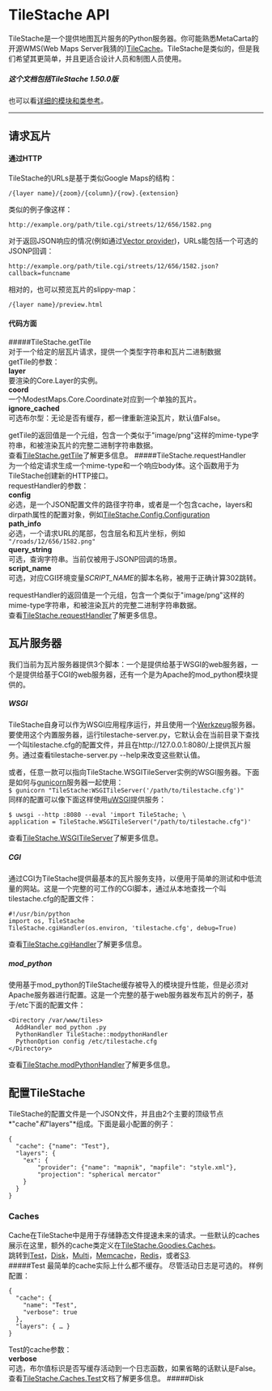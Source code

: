 # TileStache API

TileStache是一个提供地图瓦片服务的Python服务器。你可能熟悉MetaCarta的开源WMS(Web Maps Server我猜的)[TileCache](http://tilecache.org/)。TileStache是类似的，但是我们希望其更简单，并且更适合设计人员和制图人员使用。
##### 这个文档包括TileStache 1.50.0版
也可以看[详细的模块和类参考](http://tilestache.org/doc/TileStache.html)。

----------
## 请求瓦片
#### 通过HTTP
TileStache的URLs是基于类似Google Maps的结构：  
  
`/{layer name}/{zoom}/{column}/{row}.{extension}`  

类似的例子像这样：

`http://example.org/path/tile.cgi/streets/12/656/1582.png`  

对于返回JSON响应的情况(例如通过[Vector provider](http://tilestache.org/doc/#vector-provider))，URLs能包括一个可选的JSONP回调：

`http://example.org/path/tile.cgi/streets/12/656/1582.json?callback=funcname`  

相对的，也可以预览瓦片的slippy-map：

`/{layer name}/preview.html`  

#### 代码方面

#####TileStache.getTile  
对于一个给定的层瓦片请求，提供一个类型字符串和瓦片二进制数据  
getTile的参数：  
**layer**  
要渲染的Core.Layer的实例。  
**coord**  
一个ModestMaps.Core.Coordinate对应到一个单独的瓦片。  
**ignore_cached**  
可选布尔型：无论是否有缓存，都一律重新渲染瓦片，默认值False。  

getTile的返回值是一个元组，包含一个类似于"image/png"这样的mime-type字符串，和被渲染瓦片的完整二进制字符串数据。  
查看[TileStache.getTile](http://tilestache.org/doc/TileStache.html#-getTile)了解更多信息。
#####TileStache.requestHandler  
为一个给定请求生成一个mime-type和一个响应body体。这个函数用于为TileStache创建新的HTTP接口。  
requestHandler的参数：  
**config**  
必选，是一个JSON配置文件的路径字符串，或者是一个包含cache，layers和dirpath属性的配置对象，例如[TileStache.Config.Configuration](http://tilestache.org/doc/TileStache.Config.html#Configuration)  
**path_info**  
必选，一个请求URL的尾部，包含层名和瓦片坐标，例如  
`"/roads/12/656/1582.png"`  
**query_string**  
可选，查询字符串。当前仅被用于JSONP回调的场景。  
**script_name**  
可选，对应CGI环境变量*SCRIPT_NAME*的脚本名称，被用于正确计算302跳转。  

requestHandler的返回值是一个元组，包含一个类似于"image/png"这样的mime-type字符串，和被渲染瓦片的完整二进制字符串数据。  
查看[TileStache.requestHandler](http://tilestache.org/doc/TileStache.html#-requestHandler)了解更多信息。

## 瓦片服务器  
我们当前为瓦片服务器提供3个脚本：一个是提供给基于WSGI的web服务器，一个是提供给基于CGI的web服务器，还有一个是为Apache的mod_python模块提供的。
##### WSGI
TileStache自身可以作为WSGI应用程序运行，并且使用一个[Werkzeug](http://werkzeug.pocoo.org/)服务器。要使用这个内置服务器，运行tilestache-server.py，它默认会在当前目录下查找一个叫tilestache.cfg的配置文件，并且在http://127.0.0.1:8080/上提供瓦片服务。通过查看tilestache-server.py --help来改变这些默认值。

或者，任意一款可以指向TileStache.WSGITileServer实例的WSGI服务器。下面是如何与[gunicorn](http://gunicorn.org/)服务器一起使用：  
`$ gunicorn "TileStache:WSGITileServer('/path/to/tilestache.cfg')"`  
同样的配置可以像下面这样使用[uWSGI](http://projects.unbit.it/uwsgi/)提供服务：  

    $ uwsgi --http :8080 --eval 'import TileStache; \  
    application = TileStache.WSGITileServer("/path/to/tilestache.cfg")'

查看[TileStache.WSGITileServer](http://tilestache.org/doc/TileStache.html#WSGITileServer)了解更多信息。
##### CGI
通过CGI为TileStache提供最基本的瓦片服务支持，以便用于简单的测试和中低流量的网站。这是一个完整的可工作的CGI脚本，通过从本地查找一个叫tilestache.cfg的配置文件：  

    #!/usr/bin/python  
    import os, TileStache  
    TileStache.cgiHandler(os.environ, 'tilestache.cfg', debug=True)  

查看[TileStache.cgiHandler](http://tilestache.org/doc/TileStache.html#-cgiHandler)了解更多信息。
##### mod_python
使用基于mod_python的TileStache缓存被导入的模块提升性能，但是必须对Apache服务器进行配置。这是一个完整的基于web服务器发布瓦片的例子，基于/etc下面的配置文件：

	<Directory /var/www/tiles>
	  AddHandler mod_python .py
	  PythonHandler TileStache::modpythonHandler
	  PythonOption config /etc/tilestache.cfg
	</Directory>

查看[TileStache.modPythonHandler](http://tilestache.org/doc/TileStache.html#-modPythonHandler)了解更多信息。
## 配置TileStache
TileStache的配置文件是一个JSON文件，并且由2个主要的顶级节点*"cache"*和*"layers"*组成。下面是最小配置的例子：

	{
	  "cache": {"name": "Test"},
	  "layers": {
	    "ex": {
	        "provider": {"name": "mapnik", "mapfile": "style.xml"},
	        "projection": "spherical mercator"
	    } 
	  }
	}

### Caches
Cache在TileStache中是用于存储静态文件提速未来的请求。一些默认的caches展示在这里，额外的cache类定义在[TileStache.Goodies.Caches](http://tilestache.org/doc/TileStache.Goodies.Caches.html)。  
跳转到[Test](http://tilestache.org/doc/#test-cache)，[Disk](http://tilestache.org/doc/#disk-cache)，[Multi](http://tilestache.org/doc/#multi-cache)，[Memcache](http://tilestache.org/doc/#memcache-cache)，[Redis](http://tilestache.org/doc/#redis-cache)，或者[S3](http://tilestache.org/doc/#s3-cache).  
#####Test
最简单的cache实际上什么都不缓存。
尽管活动日志是可选的。
样例配置：

	{
	  "cache": {
	    "name": "Test",
	    "verbose": true
	  },
	  "layers": { … }
	}

Test的cache参数：  
**verbose**  
可选，布尔值标识是否写缓存活动到一个日志函数，如果省略的话默认是False。
查看[TileStache.Caches.Test](http://tilestache.org/doc/TileStache.Caches.html#Test)文档了解更多信息。
#####Disk
